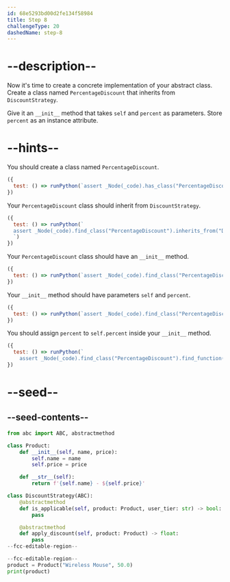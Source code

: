 ```yaml
---
id: 68e5293bd00d2fe134f58984
title: Step 8
challengeType: 20
dashedName: step-8
---
```


# --description--

Now it's time to create a concrete implementation of your abstract class. Create a class named `PercentageDiscount` that inherits from `DiscountStrategy`.

Give it an `__init__` method that takes `self` and `percent` as parameters. Store `percent` as an instance attribute.

# --hints--

You should create a class named `PercentageDiscount`.

```js
({
  test: () => runPython(`assert _Node(_code).has_class("PercentageDiscount")`)
})
```

Your `PercentageDiscount` class should inherit from `DiscountStrategy`.

```js
({
  test: () => runPython(`
  assert _Node(_code).find_class("PercentageDiscount").inherits_from("DiscountStrategy")
  `)
})
```

Your `PercentageDiscount` class should have an `__init__` method.

```js
({
  test: () => runPython(`assert _Node(_code).find_class("PercentageDiscount").has_function("__init__")`)
})
```

Your `__init__` method should have parameters `self` and `percent`.

```js
({
  test: () => runPython(`assert _Node(_code).find_class("PercentageDiscount").find_function("__init__").has_args("self, percent")`)
})
```

You should assign `percent` to `self.percent` inside your `__init__` method.

```js
({
  test: () => runPython(`
    assert _Node(_code).find_class("PercentageDiscount").find_function("__init__").has_stmt("self.percent = percent")`
})
```

# --seed--

## --seed-contents--

```py
from abc import ABC, abstractmethod

class Product:
    def __init__(self, name, price):
        self.name = name
        self.price = price

    def __str__(self):
        return f'{self.name} - ${self.price}'

class DiscountStrategy(ABC):
    @abstractmethod
    def is_applicable(self, product: Product, user_tier: str) -> bool:
        pass

    @abstractmethod
    def apply_discount(self, product: Product) -> float:
        pass
--fcc-editable-region--

--fcc-editable-region--
product = Product("Wireless Mouse", 50.0)
print(product)
```
